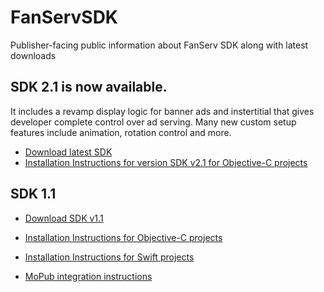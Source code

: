 # FanServSDK
Publisher-facing public information about FanServ SDK along with latest downloads

## SDK 2.1 is now available.

It includes a revamp display logic for banner ads and instertitial that gives developer complete control over ad serving. Many new custom setup features include animation, rotation control and more.

* [Download latest SDK](https://github.com/fanserv/FanServSDK/blob/master/FanServerFramework_v2_1.zip?raw=true)
* [Installation Instructions for version SDK v2.1 for Objective-C projects](https://github.com/fanserv/FanServSDK/wiki/Installation-instructions-for-SDK_v2_1)

## SDK 1.1

* [Download SDK v1.1](https://github.com/fanserv/FanServSDK/blob/master/FanServerFramework_v1_1.zip?raw=true)

* [Installation Instructions for Objective-C projects](https://github.com/fanserv/FanServSDK/wiki/installation)

* [Installation Instructions for Swift projects](https://github.com/fanserv/FanServSDK/wiki/Installation-Swift)

* [MoPub integration instructions](https://github.com/fanserv/FanServSDK/wiki/MoPub-integration-instructions)
